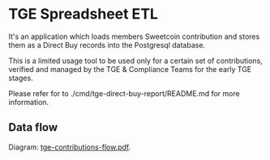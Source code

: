 # TGE Spreadsheet ETL

It's an application which loads members Sweetcoin contribution and stores them as a Direct Buy records into the Postgresql database.

This is a limited usage tool to be used only for a certain set of contributions, verified and managed by the TGE & Compliance Teams for the early TGE stages.

Please refer for to ./cmd/tge-direct-buy-report/README.md for more information.


## Data flow

Diagram: [tge-contributions-flow.pdf](https://drive.google.com/file/d/16vjNoWsjhVuFHbiOhdsppq2toc82tpUA/view?usp=sharing).
